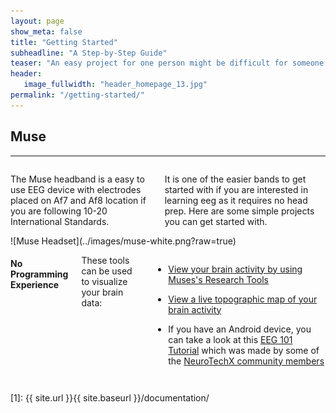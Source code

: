 ```yaml
---
layout: page
show_meta: false
title: "Getting Started"
subheadline: "A Step-by-Step Guide"
teaser: "An easy project for one person might be difficult for someone else. Therefore we have broken down the projects as to either requiring no programming experience (plug and play) or requiring some experience. You will notice that with certain EEG headsets that there is more tutorials than others. This is likely due to the ease of development when using that device. The best way to get started will also depend on the headset that you have available."
header:
   image_fullwidth: "header_homepage_13.jpg"
permalink: "/getting-started/"
---
```


## Muse
<hr>
<div class="row">
<div class="large-6 columns" markdown="1">

The Muse headband is a easy to use EEG device with electrodes placed on Af7 and Af8 location if you are following 10-20 International Standards.

It is one of the easier bands to get started with if you are interested in learning eeg as it requires no head prep. Here are some simple projects you can get started with.

</div>
<div class="large-6 columns" markdown="1">
![Muse Headset](../images/muse-white.png?raw=true)
</div>
</div><!-- /.row -->

<div class="row">
<div class="small-12 columns" markdown="1">

#### No Programming Experience

These tools can be used to visualize your brain data:

* [View your brain activity by using Muses's Research Tools](http://developer.choosemuse.com/research-tools/getting-started)

* [View a live topographic map of your brain activity](http://www.brainavatar.com/ebrainavatar-muse.html)

* If you have an Android device, you can take a look at this [EEG 101 Tutorial](https://play.google.com/store/apps/details?id=com.eeg_project&amp;hl=en) which was made by some of the [NeuroTechX community members](https://github.com/NeuroTechX/eeg-101)

</div>
</div><!-- /.row -->

 [1]: {{ site.url }}{{ site.baseurl }}/documentation/

